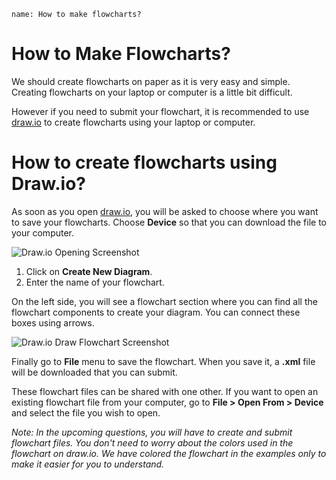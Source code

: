 ```ngMeta
name: How to make flowcharts?
```

# How to Make Flowcharts?

We should create flowcharts on paper as it is very easy and simple. Creating flowcharts on your laptop or computer is a little bit difficult.

However if you need to submit your flowchart, it is recommended to use [draw.io](http://draw.io) to create flowcharts using your laptop or computer.

# How to create flowcharts using Draw.io?

As soon as you open [draw.io](http://draw.io), you will be asked to choose where you want to save your flowcharts. Choose **Device** so that you can download the file to your computer.

![Draw.io Opening Screenshot](assets/theory_images/how-to-make-flowchart_drawio-device-option.png)

1. Click on **Create New Diagram**.
2. Enter the name of your flowchart.

On the left side, you will see a flowchart section where you can find all the flowchart components to create your diagram. You can connect these boxes using arrows. 

![Draw.io Draw Flowchart Screenshot](assets/theory_images/how-to-make-flowchart_drawio-draw-flowchart.png)

Finally go to **File** menu to save the flowchart. When you save it, a **.xml** file will be downloaded that you can submit.

These flowchart files can be shared with one other. If you want to open an existing flowchart file from your computer, go to **File > Open From > Device** and select the file you wish to open.

*Note: In the upcoming questions, you will have to create and submit flowchart files. You don't need to worry about the colors used in the flowchart on draw.io. We have colored the flowchart in the examples only to make it easier for you to understand.*